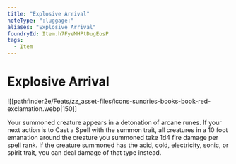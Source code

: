 ```yaml
---
title: "Explosive Arrival"
noteType: ":luggage:"
aliases: "Explosive Arrival"
foundryId: Item.h7FyeMHPtDugEosP
tags:
  - Item
---
```


# Explosive Arrival
![[pathfinder2e/Feats/zz_asset-files/icons-sundries-books-book-red-exclamation.webp|150]]

Your summoned creature appears in a detonation of arcane runes. If your next action is to Cast a Spell with the summon trait, all creatures in a 10 foot emanation around the creature you summoned take 1d4 fire damage per spell rank. If the creature summoned has the acid, cold, electricity, sonic, or spirit trait, you can deal damage of that type instead.
